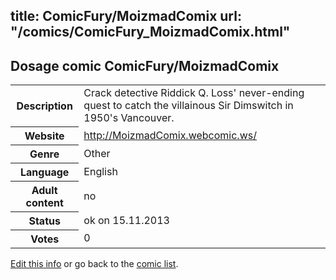 title: ComicFury/MoizmadComix
url: "/comics/ComicFury_MoizmadComix.html"
---
Dosage comic ComicFury/MoizmadComix
-----------------------------------------

<p id="msg"></p>
<script type="text/javascript">
if (window.location.search === '?edit_info_mail=sent_ok') {
  var elem = document.getElementById("msg");
  elem.innerHTML = 'Edited information sucessfully sent for review, which is usually done daily. Thanks!';
  elem.className = 'ok';
}
</script>
<table class="comicinfo">
<tr>
<th>Description</th><td>Crack detective Riddick Q. Loss' never-ending quest to catch the villainous Sir Dimswitch in 1950's Vancouver.</td>
</tr>
<tr>
<th>Website</th><td><a href="http://MoizmadComix.webcomic.ws/">http://MoizmadComix.webcomic.ws/</a></td>
</tr>
<tr>
<th>Genre</th><td>Other</td>
</tr>
<tr>
<th>Language</th><td>English</td>
</tr>
<tr>
<th>Adult content</th><td>no</td>
</tr>
<tr>
<th>Status</th><td>ok on 15.11.2013</td>
</tr>
<tr>
<th>Votes</th><td>0</td>
</tr>
</table>

[Edit this info](ComicFury_MoizmadComix_edit.html) or go back to the [comic list](../comic-index.html).
